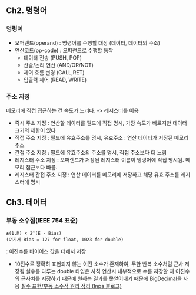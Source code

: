 ## Ch2. 명령어

### 명령어
- 오퍼랜드(operand) : 명령어를 수행할 대상 (데이터, 데이터의 주소)
- 연산코드(op-code) : 오퍼랜드로 수행할 동작 
  - 데이터 전송 (PUSH, POP)
  - 산술/논리 연산 (AND/OR/NOT)
  - 제어 흐름 변경 (CALL,RET)
  - 입출력 제어 (READ, WRITE)

### 주소 지정
메모리에 직접 접근하는 건 속도가 느리다. -> 레지스터를 이용

- 즉시 주소 지정 : 연산할 데이터를 필드에 직접 명시, 가장 속도가 빠르지만 데이터 크기의 제한이 있다
- 직접 주소 지정 : 필드에 유효주소를 명시, 유효주소 : 연산 데이터가 저장된 메모리 주소
- 간접 주소 지정 : 필드에 유효주소의 주소를 명시, 직접 주소보다 더 느림
- 레지스터 주소 지정 : 오퍼랜드가 저장된 레지스터 이름이 명령어에 직접 명시됨. 메모리 접근보다 빠름.
- 레지스터 간접 주소 지정 : 연산 데이터를 메모리에 저장하고 해당 유효 주소를 레지스터에 명시

## Ch3. 데이터

### 부동 소수점(IEEE 754 표준)
```
±(1.M) × 2^(E - Bias)
(여기서 Bias = 127 for float, 1023 for double)
```
: 이진수를 바이어스 값을 더해서 저장
- 10진수로 정확히 표현되지 않는 이진 소수가 존재하여, 무한 반복 소수처럼 근사 저장됨
실수를 다루는 double 타입은 사칙 연산시 내부적으로 수를 저장할 때 이진수의 근사치를 저장하기 때문에 원하는 결과를 못얻어내기 때문에 BigDecimal을 사용
[실수 표현/부동 소수점 원리 정리 (Inpa 블로그)](https://inpa.tistory.com/entry/JAVA-%E2%98%95-%EC%8B%A4%EC%88%98-%ED%91%9C%ED%98%84%EB%B6%80%EB%8F%99-%EC%86%8C%EC%88%98%EC%A0%90-%EC%9B%90%EB%A6%AC-%ED%95%9C%EB%88%88%EC%97%90-%EC%9D%B4%ED%95%B4%ED%95%98%EA%B8%B0)